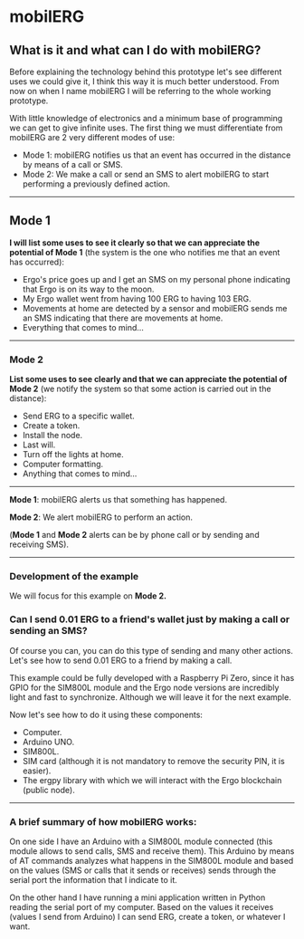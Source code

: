 # mobilERG

## What is it and what can I do with mobilERG?

Before explaining the technology behind this prototype let's see different uses we could give it, I think this way it is much better understood. From now on when I name mobilERG I will be referring to the whole working prototype.

With little knowledge of electronics and a minimum base of programming we can get to give infinite uses. The first thing we must differentiate from mobilERG are 2 very different modes of use:

- Mode 1: mobilERG notifies us that an event has occurred in the distance by means of a call or SMS.
- Mode 2: We make a call or send an SMS to alert mobilERG to start performing a previously defined action.

<hr>

## Mode 1

**I will list some uses to see it clearly so that we can appreciate the potential of Mode 1** (the system is the one who notifies me that an event has occurred):
- Ergo's price goes up and I get an SMS on my personal phone indicating that Ergo is on its way to the moon.
- My Ergo wallet went from having 100 ERG to having 103 ERG.
- Movements at home are detected by a sensor and mobilERG sends me an SMS indicating that there are movements at home.
- Everything that comes to mind...

<hr>

### Mode 2

**List some uses to see clearly and that we can appreciate the potential of Mode 2** (we notify the system so that some action is carried out in the distance):
- Send ERG to a specific wallet.
- Create a token.
- Install the node.
- Last will.
- Turn off the lights at home.
- Computer formatting.
- Anything that comes to mind...

<hr>

**Mode 1**: mobilERG alerts us that something has happened.

**Mode 2**: We alert mobilERG to perform an action.

(**Mode 1** and **Mode 2** alerts can be by phone call or by sending and receiving SMS). 

<hr>

### Development of the example
We will focus for this example on **Mode 2.**

### Can I send 0.01 ERG to a friend's wallet just by making a call or sending an SMS?  
Of course you can, you can do this type of sending and many other actions. Let's see how to send 0.01 ERG to a friend by making a call.

This example could be fully developed with a Raspberry Pi Zero, since it has GPIO for the SIM800L module and the Ergo node versions are incredibly light and fast to synchronize. Although we will leave it for the next example.

Now let's see how to do it using these components:
- Computer.
- Arduino UNO.
- SIM800L.
- SIM card (although it is not mandatory to remove the security PIN, it is easier).
- The ergpy library with which we will interact with the Ergo blockchain (public node).

<hr>

### A brief summary of how mobilERG works:
On one side I have an Arduino with a SIM800L module connected (this module allows to send calls, SMS and receive them). This Arduino by means of AT commands analyzes what happens in the SIM800L module and based on the values (SMS or calls that it sends or receives) sends through the serial port the information that I indicate to it.

On the other hand I have running a mini application written in Python reading the serial port of my computer. Based on the values it receives (values I send from Arduino) I can send ERG, create a token, or whatever I want.
